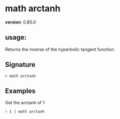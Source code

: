 # math arctanh

**version**: 0.80.0

## **usage**:

Returns the inverse of the hyperbolic tangent function.

## Signature

`> math arctanh `

## Examples

Get the arctanh of 1

```bash
> 1 | math arctanh
```
